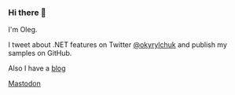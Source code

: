 ### Hi there 👋

I'm Oleg.

I tweet about .NET features on Twitter [@okyrylchuk](https://twitter.com/okyrylchuk) and publish my samples on GitHub.

Also I have a [blog](https://blog.okyrylchuk.dev/)

<a rel="me" href="https://dotnet.social/@okyrylchuk">Mastodon</a>
<!--
**okyrylchuk/okyrylchuk** is a ✨ _special_ ✨ repository because its `README.md` (this file) appears on your GitHub profile.

Here are some ideas to get you started:

- 🔭 I’m currently working on ...
- 🌱 I’m currently learning ...
- 👯 I’m looking to collaborate on ...
- 🤔 I’m looking for help with ...
- 💬 Ask me about ...
- 📫 How to reach me: ...
- 😄 Pronouns: ...
- ⚡ Fun fact: ...
-->
